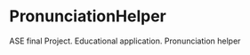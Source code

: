 PronunciationHelper
===================

ASE final Project. Educational application.  Pronunciation helper